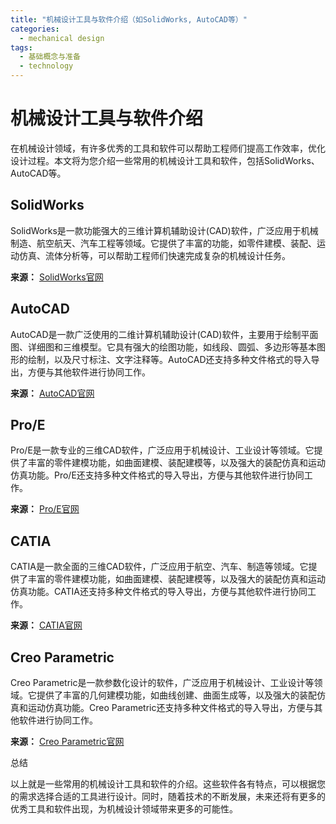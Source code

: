```yaml
---  
title: "机械设计工具与软件介绍（如SolidWorks, AutoCAD等）"  
categories:  
  - mechanical design  
tags: 
  - 基础概念与准备 
  - technology  
---  
```


# 机械设计工具与软件介绍

在机械设计领域，有许多优秀的工具和软件可以帮助工程师们提高工作效率，优化设计过程。本文将为您介绍一些常用的机械设计工具和软件，包括SolidWorks、AutoCAD等。

## SolidWorks

SolidWorks是一款功能强大的三维计算机辅助设计(CAD)软件，广泛应用于机械制造、航空航天、汽车工程等领域。它提供了丰富的功能，如零件建模、装配、运动仿真、流体分析等，可以帮助工程师们快速完成复杂的机械设计任务。

**来源：** [SolidWorks官网](https://www.solidworks.com/)

## AutoCAD

AutoCAD是一款广泛使用的二维计算机辅助设计(CAD)软件，主要用于绘制平面图、详细图和三维模型。它具有强大的绘图功能，如线段、圆弧、多边形等基本图形的绘制，以及尺寸标注、文字注释等。AutoCAD还支持多种文件格式的导入导出，方便与其他软件进行协同工作。

**来源：** [AutoCAD官网](https://www.autodesk.com/products/autocad/overview)

## Pro/E

Pro/E是一款专业的三维CAD软件，广泛应用于机械设计、工业设计等领域。它提供了丰富的零件建模功能，如曲面建模、装配建模等，以及强大的装配仿真和运动仿真功能。Pro/E还支持多种文件格式的导入导出，方便与其他软件进行协同工作。

**来源：** [Pro/E官网](https://www.procoders.com/)

## CATIA

CATIA是一款全面的三维CAD软件，广泛应用于航空、汽车、制造等领域。它提供了丰富的零件建模功能，如曲面建模、装配建模等，以及强大的装配仿真和运动仿真功能。CATIA还支持多种文件格式的导入导出，方便与其他软件进行协同工作。

**来源：** [CATIA官网](https://www.catia.com/)

## Creo Parametric

Creo Parametric是一款参数化设计的软件，广泛应用于机械设计、工业设计等领域。它提供了丰富的几何建模功能，如曲线创建、曲面生成等，以及强大的装配仿真和运动仿真功能。Creo Parametric还支持多种文件格式的导入导出，方便与其他软件进行协同工作。

**来源：** [Creo Parametric官网](https://www.creo.com/parametric)

总结

以上就是一些常用的机械设计工具和软件的介绍。这些软件各有特点，可以根据您的需求选择合适的工具进行设计。同时，随着技术的不断发展，未来还将有更多的优秀工具和软件出现，为机械设计领域带来更多的可能性。 
